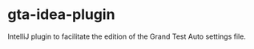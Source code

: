 gta-idea-plugin
===============

IntelliJ plugin to facilitate the edition of the Grand Test Auto settings file.